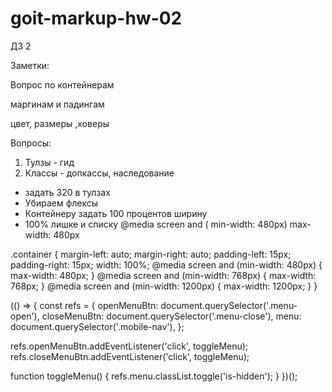 # goit-markup-hw-02

ДЗ 2

Заметки:

<!-- 1. Если на макете нет заголовка секции, но он там напрашивается - каким образом
   его добавить?

2. Фото, картинки в jpg, а лого-иконки в svg
3. ctrl+/ - закомментирует
4. Focus и Active можно дать только на интерактивные елементы - кнопки, ссылки,
   формы, а Hover на любой, Visited только на ссылку.
5. Для цвета в основном используйте Хексы, РГБ только для прозрачности
6. Порядо важен - побеждает тот селектор, которой ниже (если одинаковая
   специфичность)
7. Лучшая разметка для стилей - классы по имени родителя и ребенка через -
8. Последовательность написания стилей в селекторе: 1 - размер, 2 - оформление
   цвета, 3 - оформление текста, 4 - декоративный элемент
9. .list { list-style:none } - стили по умолчанию обнулять лучше так, в
   дальнейшем глобальные стили не приветствуются -->

Вопрос по контейнерам

маргинам и падингам

цвет, размеры ,ховеры

Вопросы:

1. Тулзы - гид
2. Классы - допкассы, наследование

- задать 320 в тулзах
- Убираем флексы
- Контейнеру задать 100 процентов ширину
- 100% лишке и списку
  @media screen and ( min-width: 480px)
  max-width: 480px

.container {
margin-left: auto;
margin-right: auto;
padding-left: 15px;
padding-right: 15px;
width: 100%;
@media screen and (min-width: 480px) {
max-width: 480px;
}
@media screen and (min-width: 768px) {
max-width: 768px;
}
@media screen and (min-width: 1200px) {
max-width: 1200px;
}
}

(() => {
const refs = {
openMenuBtn: document.querySelector('.menu-open'),
closeMenuBtn: document.querySelector('.menu-close'),
menu: document.querySelector('.mobile-nav'),
};

refs.openMenuBtn.addEventListener('click', toggleMenu);
refs.closeMenuBtn.addEventListener('click', toggleMenu);

function toggleMenu() {
refs.menu.classList.toggle('is-hidden');
}
})();
